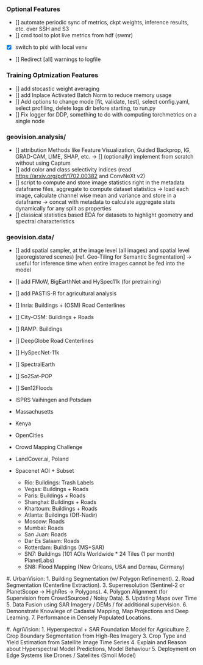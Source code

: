 ### Optional Features 
- [] automate periodic sync of metrics, ckpt weights, inference results, etc. over SSH and S3
- [] cmd tool to plot live metrics from hdf (swmr)
- [x] switch to pixi with local venv
- [] Redirect [all] warnings to logfile

### Training Optmization Features
- [] add stocastic weight averaging
- [] add Inplace Activated Batch Norm to reduce memory usage
- [] Add options to change mode [fit, validate, test], select config.yaml, select profiling, delete logs dir before starting, to run.py
- [] Fix logger for DDP, something to do with computing torchmetrics on a single node 

### geovision.analysis/
- [] attribution Methods like Feature Visualization, Guided Backprop, IG, GRAD-CAM, LIME, SHAP, etc.
    -> [] (optionally) implement from scratch without using Captum 
- [] add color and class selectivity indices (read https://arxiv.org/pdf/1702.00382 and ConvNeXt v2)
- [] script to compute and store image statistics right in the metadata dataframe files, aggregate to compute dataset statistics
    -> load each image, calculate channel wise mean and variance and store in a dataframe -> concat with metadata to calculate aggregate stats dynamically for any split as properties
- [] classical statistics based EDA for datasets to highlight geometry and spectral characteristics

### geovision.data/
- [] add spatial sampler, at the image level (all images) and spatial level (georegistered scenes) [ref. Geo-Tiling for Semantic Segmentation]
    -> useful for inference time when entire images cannot be fed into the model
- [] add FMoW, BigEarthNet and HySpec11k (for pretraining)
- [] add PASTIS-R for agricultural analysis

- [] Inria: Buildings + (OSM) Road Centerlines
- [] City-OSM: Buildings + Roads
- [] RAMP: Buildings
- [] DeepGlobe Road Centerlines 
- [] HySpecNet-11k
- [] SpectralEarth 
- [] So2Sat-POP 
- [] Sen12Floods 

- ISPRS Vaihingen and Potsdam
- Massachusetts
- Kenya
- OpenCities
- Crowd Mapping Challenge
- LandCover.ai, Poland

- Spacenet AOI + Subset 
    - Rio: Buildings: Trash Labels
    - Vegas: Buildings + Roads
    - Paris: Buildings + Roads
    - Shanghai: Buildings + Roads
    - Khartoum: Buildings + Roads
    - Atlanta: Buildings (Off-Nadir)
    - Moscow: Roads
    - Mumbai: Roads
    - San Juan: Roads
    - Dar Es Salaam: Roads
    - Rotterdam: Buildings (MS+SAR)
    - SN7: Buildings (101 AOIs Worldwide * 24 Tiles (1 per month) PlanetLabs)
    - SN8: Flood Mapping (New Orleans, USA and Dernau, Germany)

#. UrbanVision:
    1. Building Segmentation (w/ Polygon Refinement).
    2. Road Segmentation (Centerline Extraction).
    3. Superresolution (Sentinel-2 or PlanetScope -> HighRes -> Polygons).
    4. Polygon Alignment (for Supervision from CrowdSourced / Noisy Data).
    5. Updating Maps over Time
    5. Data Fusion using SAR Imagery / DEMs / for additional supervision.
    6. Demonstrate Knowlege of Cadastal Mapping, Map Projections and Deep Learning.
    7. Performance in Densely Populated Locations.

#. AgriVision:
    1. Hyperspectral + SAR Foundation Model for Agriculture
    2. Crop Boundary Segmentation from High-Res Imagery
    3. Crop Type and Yield Estimation from Satellite Image Time Series
    4. Explain and Reason about Hyperspectral Model Predictions, Model Behaviour 
    5. Deployment on Edge Systems like Drones / Satellites (Smoll Model)